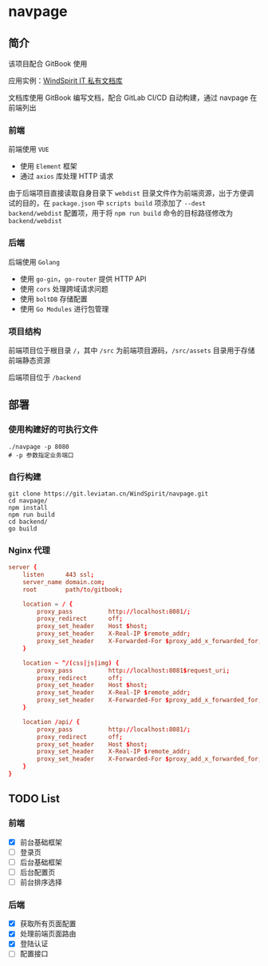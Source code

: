 # navpage

## 简介

该项目配合 GitBook 使用

应用实例：[WindSpirit IT 私有文档库](https://doc.leviatan.cn/)

文档库使用 GitBook 编写文档，配合 GitLab CI/CD 自动构建，通过 navpage 在前端列出

### 前端

前端使用 `VUE`

- 使用 `Element` 框架
- 通过 `axios` 库处理 HTTP 请求

由于后端项目直接读取自身目录下 `webdist` 目录文件作为前端资源，出于方便调试的目的，在 `package.json` 中 `scripts build` 项添加了 `--dest backend/webdist` 配置项，用于将 `npm run build` 命令的目标路径修改为 `backend/webdist`

### 后端

后端使用 `Golang`

- 使用 `go-gin`，`go-router` 提供 HTTP API
- 使用 `cors` 处理跨域请求问题
- 使用 `boltDB` 存储配置
- 使用 `Go Modules` 进行包管理

### 项目结构

前端项目位于根目录 `/`，其中 `/src` 为前端项目源码，`/src/assets` 目录用于存储前端静态资源

后端项目位于 `/backend`

## 部署

### 使用构建好的可执行文件

```shell
./navpage -p 8080
# -p 参数指定业务端口
```

### 自行构建

```shell
git clone https://git.leviatan.cn/WindSpirit/navpage.git
cd navpage/
npm install
npm run build
cd backend/
go build
```

### Nginx 代理

```conf
server {
    listen      443 ssl;
    server_name domain.com;
    root        path/to/gitbook;

    location = / {
        proxy_pass          http://localhost:8081/;
        proxy_redirect      off;
        proxy_set_header    Host $host;
        proxy_set_header    X-Real-IP $remote_addr;
        proxy_set_header    X-Forwarded-For $proxy_add_x_forwarded_for;
    }

    location ~ ^/(css|js|img) {
        proxy_pass          http://localhost:8081$request_uri;
        proxy_redirect      off;
        proxy_set_header    Host $host;
        proxy_set_header    X-Real-IP $remote_addr;
        proxy_set_header    X-Forwarded-For $proxy_add_x_forwarded_for;
    }

    location /api/ {
        proxy_pass          http://localhost:8081/;
        proxy_redirect      off;
        proxy_set_header    Host $host;
        proxy_set_header    X-Real-IP $remote_addr;
        proxy_set_header    X-Forwarded-For $proxy_add_x_forwarded_for;
    }
}
```

## TODO List

### 前端

- [x] 前台基础框架
- [ ] 登录页
- [ ] 后台基础框架
- [ ] 后台配置页
- [ ] 前台排序选择

### 后端

- [x] 获取所有页面配置
- [x] 处理前端页面路由
- [x] 登陆认证
- [ ] 配置接口
